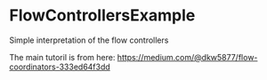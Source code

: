 # FlowControllersExample
Simple interpretation of the flow controllers

The main tutoril is from here:
https://medium.com/@dkw5877/flow-coordinators-333ed64f3dd


